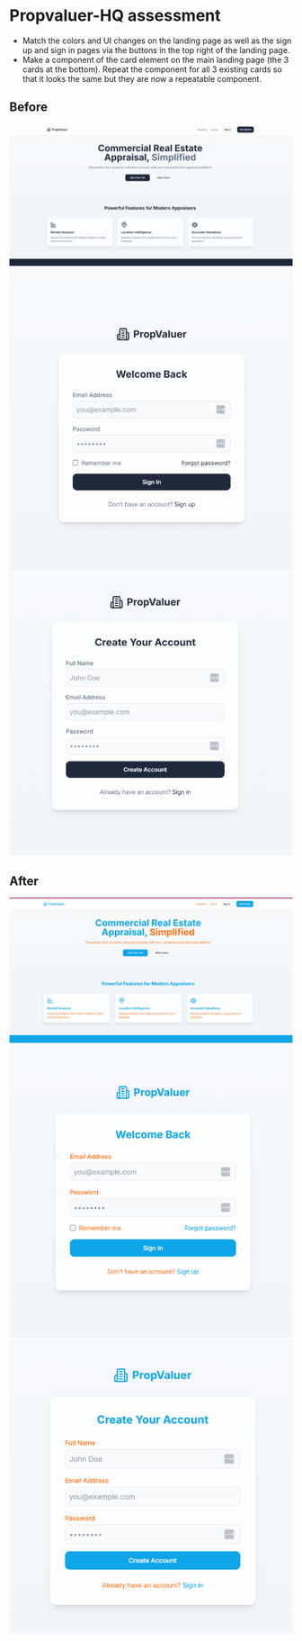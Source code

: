 # Propvaluer-HQ assessment

- Match the colors and UI changes on the landing page as well as the sign up and sign in pages via the buttons in the top right of the landing page.
- Make a component of the card element on the main landing page (the 3 cards at the bottom). Repeat the component for all 3 existing cards so that it looks the same but they are now a repeatable component.

## Before
![Before Screenshot](screenshots/before_landing.png)
![Before Screenshot](screenshots/before_sign_in.png)
![Before Screenshot](screenshots/before_sign_up.png)

## After
![After Screenshot](screenshots/after_landing.png)
![After Screenshot](screenshots/after_sign_in.png)
![After Screenshot](screenshots/after_sign_up.png)
